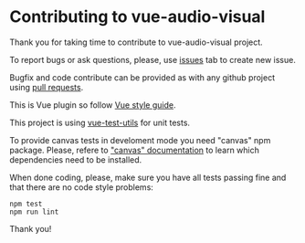 # Contributing to vue-audio-visual

Thank you for taking time to contribute to vue-audio-visual project.

To report bugs or ask questions, please, use [issues](https://github.com/staskobzar/vue-audio-visual/issues) tab to create new issue.

Bugfix and code contribute can be provided as with any github project using [pull requests](https://help.github.com/articles/creating-a-pull-request/).

This is Vue plugin so follow [Vue style guide](https://vuejs.org/v2/style-guide/).

This project is using [vue-test-utils](https://vue-test-utils.vuejs.org/en/) for unit tests.

To provide canvas tests in develoment mode you need "canvas" npm package.
Please, refere to ["canvas" documentation](https://github.com/Automattic/node-canvas) to learn which dependencies need to be installed.

When done coding, please, make sure you have all tests passing fine and that there are no code style problems:
```
npm test
npm run lint
```

Thank you!
